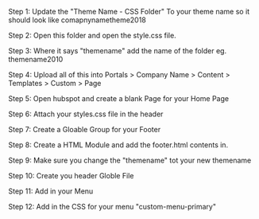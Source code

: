 Step 1: Update the "Theme Name - CSS Folder" To your theme name so it should look like comapnynametheme2018

Step 2: Open this folder and open the style.css file.

Step 3: Where it says "themename" add the name of the folder eg. themename2010

Step 4: Upload all of this into Portals > Company Name > Content > Templates > Custom > Page

Step 5: Open hubspot and create a blank Page for your Home Page

Step 6: Attach your styles.css file in the header

Step 7: Create a Gloable Group for your Footer

Step 8: Create a HTML Module and add the footer.html contents in.

Step 9: Make sure you change the "themename" tot your new themename

Step 10: Create you header Globle File

Step 11: Add in your Menu

Step 12: Add in the CSS for your menu "custom-menu-primary"

